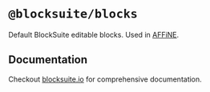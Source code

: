 # `@blocksuite/blocks`

Default BlockSuite editable blocks. Used in [AFFiNE](https://affine.pro/).

## Documentation

Checkout [blocksuite.io](https://blocksuite.io/) for comprehensive documentation.
